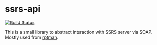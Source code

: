 # ssrs-api

[![Build Status](https://secure.travis-ci.org/realityforge/ssrs-api.png?branch=master)](http://travis-ci.org/realityforge/ssrs-api)

This is a small library to abstract interaction with SSRS server via SOAP. Mostly used from [rptman](https://github.com/realityforge/rptman).